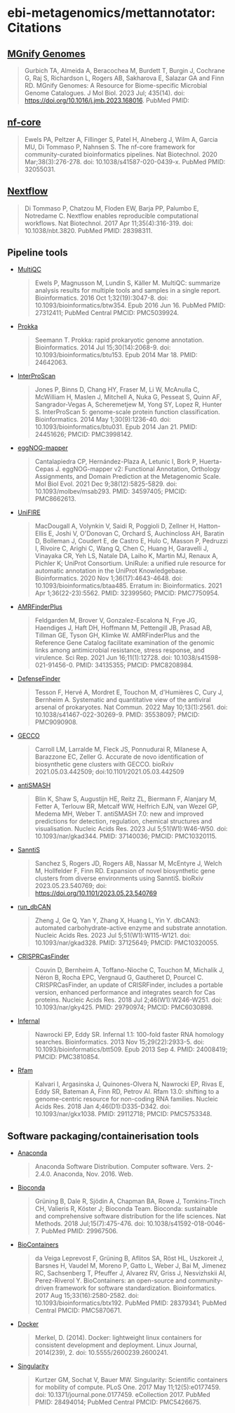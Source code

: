 # ebi-metagenomics/mettannotator: Citations

## [MGnify Genomes](https://pubmed.ncbi.nlm.nih.gov/36806692/)

> Gurbich TA, Almeida A, Beracochea M, Burdett T, Burgin J, Cochrane G, Raj S, Richardson L, Rogers AB, Sakharova E, Salazar GA and Finn RD. MGnify Genomes: A Resource for Biome-specific Microbial Genome Catalogues. J Mol Biol. 2023 Jul; 435(14). doi: https://doi.org/10.1016/j.jmb.2023.168016. PubMed PMID:

## [nf-core](https://pubmed.ncbi.nlm.nih.gov/32055031/)

> Ewels PA, Peltzer A, Fillinger S, Patel H, Alneberg J, Wilm A, Garcia MU, Di Tommaso P, Nahnsen S. The nf-core framework for community-curated bioinformatics pipelines. Nat Biotechnol. 2020 Mar;38(3):276-278. doi: 10.1038/s41587-020-0439-x. PubMed PMID: 32055031.

## [Nextflow](https://pubmed.ncbi.nlm.nih.gov/28398311/)

> Di Tommaso P, Chatzou M, Floden EW, Barja PP, Palumbo E, Notredame C. Nextflow enables reproducible computational workflows. Nat Biotechnol. 2017 Apr 11;35(4):316-319. doi: 10.1038/nbt.3820. PubMed PMID: 28398311.

## Pipeline tools

- [MultiQC](https://pubmed.ncbi.nlm.nih.gov/27312411/)

  > Ewels P, Magnusson M, Lundin S, Käller M. MultiQC: summarize analysis results for multiple tools and samples in a single report. Bioinformatics. 2016 Oct 1;32(19):3047-8. doi: 10.1093/bioinformatics/btw354. Epub 2016 Jun 16. PubMed PMID: 27312411; PubMed Central PMCID: PMC5039924.

- [Prokka](https://pubmed.ncbi.nlm.nih.gov/24642063/)

  > Seemann T. Prokka: rapid prokaryotic genome annotation. Bioinformatics. 2014 Jul 15;30(14):2068-9. doi: 10.1093/bioinformatics/btu153. Epub 2014 Mar 18. PMID: 24642063.

- [InterProScan](https://pubmed.ncbi.nlm.nih.gov/24451626/)

  > Jones P, Binns D, Chang HY, Fraser M, Li W, McAnulla C, McWilliam H, Maslen J, Mitchell A, Nuka G, Pesseat S, Quinn AF, Sangrador-Vegas A, Scheremetjew M, Yong SY, Lopez R, Hunter S. InterProScan 5: genome-scale protein function classification. Bioinformatics. 2014 May 1;30(9):1236-40. doi: 10.1093/bioinformatics/btu031. Epub 2014 Jan 21. PMID: 24451626; PMCID: PMC3998142.

- [eggNOG-mapper](https://pubmed.ncbi.nlm.nih.gov/34597405/)

  > Cantalapiedra CP, Hernández-Plaza A, Letunic I, Bork P, Huerta-Cepas J. eggNOG-mapper v2: Functional Annotation, Orthology Assignments, and Domain Prediction at the Metagenomic Scale. Mol Biol Evol. 2021 Dec 9;38(12):5825-5829. doi: 10.1093/molbev/msab293. PMID: 34597405; PMCID: PMC8662613.

- [UniFIRE](https://pubmed.ncbi.nlm.nih.gov/32399560/)

  > MacDougall A, Volynkin V, Saidi R, Poggioli D, Zellner H, Hatton-Ellis E, Joshi V, O'Donovan C, Orchard S, Auchincloss AH, Baratin D, Bolleman J, Coudert E, de Castro E, Hulo C, Masson P, Pedruzzi I, Rivoire C, Arighi C, Wang Q, Chen C, Huang H, Garavelli J, Vinayaka CR, Yeh LS, Natale DA, Laiho K, Martin MJ, Renaux A, Pichler K; UniProt Consortium. UniRule: a unified rule resource for automatic annotation in the UniProt Knowledgebase. Bioinformatics. 2020 Nov 1;36(17):4643-4648. doi: 10.1093/bioinformatics/btaa485. Erratum in: Bioinformatics. 2021 Apr 1;36(22-23):5562. PMID: 32399560; PMCID: PMC7750954.

- [AMRFinderPlus](https://pubmed.ncbi.nlm.nih.gov/34135355/)

  > Feldgarden M, Brover V, Gonzalez-Escalona N, Frye JG, Haendiges J, Haft DH, Hoffmann M, Pettengill JB, Prasad AB, Tillman GE, Tyson GH, Klimke W. AMRFinderPlus and the Reference Gene Catalog facilitate examination of the genomic links among antimicrobial resistance, stress response, and virulence. Sci Rep. 2021 Jun 16;11(1):12728. doi: 10.1038/s41598-021-91456-0. PMID: 34135355; PMCID: PMC8208984.

- [DefenseFinder](https://pubmed.ncbi.nlm.nih.gov/35538097/)

  > Tesson F, Hervé A, Mordret E, Touchon M, d'Humières C, Cury J, Bernheim A. Systematic and quantitative view of the antiviral arsenal of prokaryotes. Nat Commun. 2022 May 10;13(1):2561. doi: 10.1038/s41467-022-30269-9. PMID: 35538097; PMCID: PMC9090908.

- [GECCO](https://www.biorxiv.org/content/10.1101/2021.05.03.442509v1)

  > Carroll LM, Larralde M, Fleck JS, Ponnudurai R, Milanese A, Barazzone EC, Zeller G. Accurate de novo identification of biosynthetic gene clusters with GECCO. bioRxiv 2021.05.03.442509; doi:10.1101/2021.05.03.442509

- [antiSMASH](https://pubmed.ncbi.nlm.nih.gov/37140036/)

  > Blin K, Shaw S, Augustijn HE, Reitz ZL, Biermann F, Alanjary M, Fetter A, Terlouw BR, Metcalf WW, Helfrich EJN, van Wezel GP, Medema MH, Weber T. antiSMASH 7.0: new and improved predictions for detection, regulation, chemical structures and visualisation. Nucleic Acids Res. 2023 Jul 5;51(W1):W46-W50. doi: 10.1093/nar/gkad344. PMID: 37140036; PMCID: PMC10320115.

- [SanntiS](https://www.biorxiv.org/content/10.1101/2023.05.23.540769v2)

  > Sanchez S, Rogers JD, Rogers AB, Nassar M, McEntyre J, Welch M, Hollfelder F, Finn RD. Expansion of novel biosynthetic gene clusters from diverse environments using SanntiS. bioRxiv 2023.05.23.540769; doi: https://doi.org/10.1101/2023.05.23.540769

- [run_dbCAN](https://pubmed.ncbi.nlm.nih.gov/37125649/)

  > Zheng J, Ge Q, Yan Y, Zhang X, Huang L, Yin Y. dbCAN3: automated carbohydrate-active enzyme and substrate annotation. Nucleic Acids Res. 2023 Jul 5;51(W1):W115-W121. doi: 10.1093/nar/gkad328. PMID: 37125649; PMCID: PMC10320055.

- [CRISPRCasFinder](https://pubmed.ncbi.nlm.nih.gov/29790974/)

  > Couvin D, Bernheim A, Toffano-Nioche C, Touchon M, Michalik J, Néron B, Rocha EPC, Vergnaud G, Gautheret D, Pourcel C. CRISPRCasFinder, an update of CRISRFinder, includes a portable version, enhanced performance and integrates search for Cas proteins. Nucleic Acids Res. 2018 Jul 2;46(W1):W246-W251. doi: 10.1093/nar/gky425. PMID: 29790974; PMCID: PMC6030898.

- [Infernal](https://pubmed.ncbi.nlm.nih.gov/24008419/)

  > Nawrocki EP, Eddy SR. Infernal 1.1: 100-fold faster RNA homology searches. Bioinformatics. 2013 Nov 15;29(22):2933-5. doi: 10.1093/bioinformatics/btt509. Epub 2013 Sep 4. PMID: 24008419; PMCID: PMC3810854.

- [Rfam](https://pubmed.ncbi.nlm.nih.gov/29112718/)

  > Kalvari I, Argasinska J, Quinones-Olvera N, Nawrocki EP, Rivas E, Eddy SR, Bateman A, Finn RD, Petrov AI. Rfam 13.0: shifting to a genome-centric resource for non-coding RNA families. Nucleic Acids Res. 2018 Jan 4;46(D1):D335-D342. doi: 10.1093/nar/gkx1038. PMID: 29112718; PMCID: PMC5753348.

## Software packaging/containerisation tools

- [Anaconda](https://anaconda.com)

  > Anaconda Software Distribution. Computer software. Vers. 2-2.4.0. Anaconda, Nov. 2016. Web.

- [Bioconda](https://pubmed.ncbi.nlm.nih.gov/29967506/)

  > Grüning B, Dale R, Sjödin A, Chapman BA, Rowe J, Tomkins-Tinch CH, Valieris R, Köster J; Bioconda Team. Bioconda: sustainable and comprehensive software distribution for the life sciences. Nat Methods. 2018 Jul;15(7):475-476. doi: 10.1038/s41592-018-0046-7. PubMed PMID: 29967506.

- [BioContainers](https://pubmed.ncbi.nlm.nih.gov/28379341/)

  > da Veiga Leprevost F, Grüning B, Aflitos SA, Röst HL, Uszkoreit J, Barsnes H, Vaudel M, Moreno P, Gatto L, Weber J, Bai M, Jimenez RC, Sachsenberg T, Pfeuffer J, Alvarez RV, Griss J, Nesvizhskii AI, Perez-Riverol Y. BioContainers: an open-source and community-driven framework for software standardization. Bioinformatics. 2017 Aug 15;33(16):2580-2582. doi: 10.1093/bioinformatics/btx192. PubMed PMID: 28379341; PubMed Central PMCID: PMC5870671.

- [Docker](https://dl.acm.org/doi/10.5555/2600239.2600241)

  > Merkel, D. (2014). Docker: lightweight linux containers for consistent development and deployment. Linux Journal, 2014(239), 2. doi: 10.5555/2600239.2600241.

- [Singularity](https://pubmed.ncbi.nlm.nih.gov/28494014/)

  > Kurtzer GM, Sochat V, Bauer MW. Singularity: Scientific containers for mobility of compute. PLoS One. 2017 May 11;12(5):e0177459. doi: 10.1371/journal.pone.0177459. eCollection 2017. PubMed PMID: 28494014; PubMed Central PMCID: PMC5426675.
